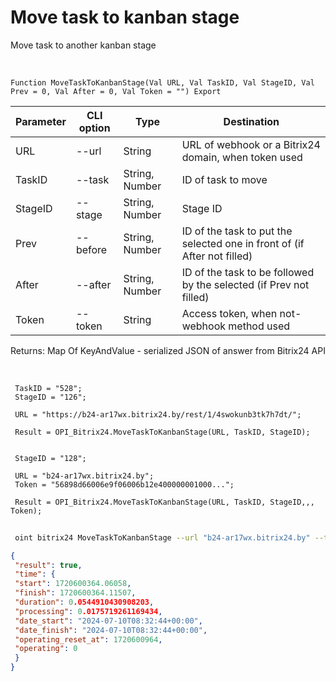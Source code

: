 ﻿---
sidebar_position: 4
---

# Move task to kanban stage
 Move task to another kanban stage


<br/>


`Function MoveTaskToKanbanStage(Val URL, Val TaskID, Val StageID, Val Prev = 0, Val After = 0, Val Token = "") Export`

 | Parameter | CLI option | Type | Destination |
 |-|-|-|-|
 | URL | --url | String | URL of webhook or a Bitrix24 domain, when token used |
 | TaskID | --task | String, Number | ID of task to move |
 | StageID | --stage | String, Number | Stage ID |
 | Prev | --before | String, Number | ID of the task to put the selected one in front of (if After not filled) |
 | After | --after | String, Number | ID of the task to be followed by the selected (if Prev not filled) |
 | Token | --token | String | Access token, when not-webhook method used |

 
 Returns: Map Of KeyAndValue - serialized JSON of answer from Bitrix24 API

<br/>




```bsl title="Code example"
 TaskID = "528";
 StageID = "126";
 
 URL = "https://b24-ar17wx.bitrix24.by/rest/1/4swokunb3tk7h7dt/";
 
 Result = OPI_Bitrix24.MoveTaskToKanbanStage(URL, TaskID, StageID);
 
 
 StageID = "128";
 
 URL = "b24-ar17wx.bitrix24.by";
 Token = "56898d66006e9f06006b12e400000001000...";
 
 Result = OPI_Bitrix24.MoveTaskToKanbanStage(URL, TaskID, StageID,,, Token);
```
	


```sh title="CLI command example"
 
 oint bitrix24 MoveTaskToKanbanStage --url "b24-ar17wx.bitrix24.by" --task "528" --stage "128" --before %before% --after %after% --token "56898d66006e9f06006b12e400000001000..."

```

```json title="Result"
{
 "result": true,
 "time": {
 "start": 1720600364.06058,
 "finish": 1720600364.11507,
 "duration": 0.0544910430908203,
 "processing": 0.0175719261169434,
 "date_start": "2024-07-10T08:32:44+00:00",
 "date_finish": "2024-07-10T08:32:44+00:00",
 "operating_reset_at": 1720600964,
 "operating": 0
 }
}
```
